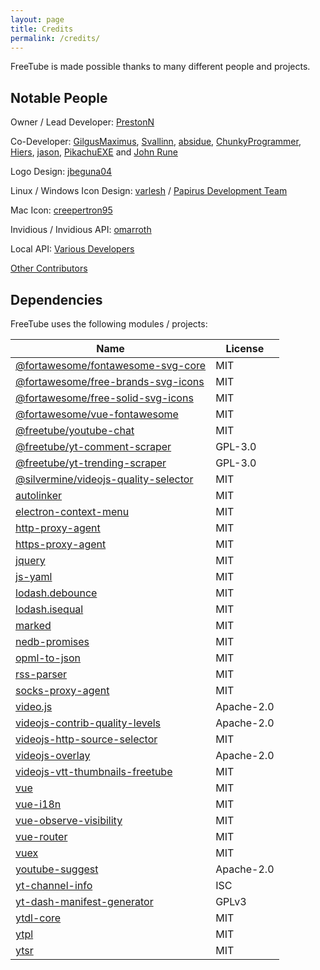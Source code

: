 ```yaml
---
layout: page
title: Credits
permalink: /credits/
---
```


FreeTube is made possible thanks to many different people and projects.

## Notable People

Owner / Lead Developer: [PrestonN](https://github.com/PrestonN)

Co-Developer: [GilgusMaximus](https://github.com/GilgusMaximus), [Svallinn](https://github.com/Svallinn), [absidue](https://github.com/absidue), [ChunkyProgrammer](https://github.com/ChunkyProgrammer), [Hiers](https://github.com/Hiers), [jason](https://github.com/jasonhenriquez), [PikachuEXE](https://github.com/PikachuEXE) and [John Rune](https://github.com/efb4f5ff-1298-471a-8973-3d47447115dc)

Logo Design: [jbeguna04](https://github.com/jbeguna04)

Linux / Windows Icon Design: [varlesh](https://github.com/varlesh) / [Papirus Development Team](https://github.com/PapirusDevelopmentTeam/papirus-icon-theme)

Mac Icon: [creepertron95](https://github.com/creepertron95)

Invidious / Invidious API: [omarroth](https://github.com/omarroth)

Local API: [Various Developers](/usage/local-api)

[Other Contributors](https://github.com/FreeTubeApp/FreeTube/graphs/contributors)

## Dependencies

FreeTube uses the following modules / projects:

| Name                                                                                                | License    |
| --------------------------------------------------------------------------------------------------- | ---------- |
| [@fortawesome/fontawesome-svg-core](https://github.com/FortAwesome/Font-Awesome)                    | MIT        |
| [@fortawesome/free-brands-svg-icons](https://github.com/FortAwesome/Font-Awesome)                   | MIT        |
| [@fortawesome/free-solid-svg-icons](https://github.com/FortAwesome/Font-Awesome)                    | MIT        |
| [@fortawesome/vue-fontawesome](https://github.com/FortAwesome/vue-fontawesome)                      | MIT        |
| [@freetube/youtube-chat](https://github.com/FreeTubeApp/youtube-chat)                               | MIT        |
| [@freetube/yt-comment-scraper](https://github.com/FreeTubeApp/yt-comment-scraper)                   | GPL-3.0    |
| [@freetube/yt-trending-scraper](https://github.com/FreeTubeApp/yt-trending-scraper)                 | GPL-3.0    |
| [@silvermine/videojs-quality-selector](https://github.com/silvermine/videojs-quality-selector)      | MIT        |
| [autolinker](https://github.com/gregjacobs/Autolinker.js)                                           | MIT        |
| [electron-context-menu](https://github.com/sindresorhus/electron-context-menu)                      | MIT        |
| [http-proxy-agent](https://github.com/TooTallNate/node-http-proxy-agent)                            | MIT        |
| [https-proxy-agent](https://github.com/TooTallNate/node-https-proxy-agent)                          | MIT        |
| [jquery](https://github.com/jquery/jquery)                                                          | MIT        |
| [js-yaml](https://github.com/nodeca/js-yaml)                                                        | MIT        |
| [lodash.debounce](https://github.com/lodash/lodash)                                                 | MIT        |
| [lodash.isequal](https://github.com/lodash/lodash)                                                  | MIT        |
| [marked](https://github.com/markedjs/marked)                                                        | MIT        |
| [nedb-promises](https://github.com/bajankristof/nedb-promises)                                      | MIT        |
| [opml-to-json](https://github.com/azu/opml-to-json)                                                 | MIT        |
| [rss-parser](https://github.com/rbren/rss-parser)                                                   | MIT        |
| [socks-proxy-agent](https://github.com/TooTallNate/node-socks-proxy-agent)                          | MIT        |
| [video.js](https://github.com/videojs/video.js)                                                     | Apache-2.0 |
| [videojs-contrib-quality-levels](https://github.com/videojs/videojs-contrib-quality-levels)         | Apache-2.0 |
| [videojs-http-source-selector](https://github.com/jfujita/videojs-http-source-selector)             | MIT        |
| [videojs-overlay](https://github.com/brightcove/videojs-overlay)                                    | Apache-2.0 |
| [videojs-vtt-thumbnails-freetube](https://github.com/GilgusMaximus/videojs-vtt-thumbnails-freetube) | MIT        |
| [vue](https://github.com/vuejs/vue)                                                                 | MIT        |
| [vue-i18n](https://github.com/kazupon/vue-i18n)                                                     | MIT        |
| [vue-observe-visibility](https://github.com/Akryum/vue-observe-visibility)                          | MIT        |
| [vue-router](https://github.com/vuejs/vue-router)                                                   | MIT        |
| [vuex](https://github.com/vuejs/vuex)                                                               | MIT        |
| [youtube-suggest](https://github.com/goto-bus-stop/youtube-suggest)                                 | Apache-2.0 |
| [yt-channel-info](https://github.com/FreeTubeApp/yt-channel-info)                                   | ISC        |
| [yt-dash-manifest-generator](https://github.com/GilgusMaximus/yt-dash-manifest-generator)           | GPLv3      |
| [ytdl-core](https://github.com/fent/node-ytdl-core)                                                 | MIT        |
| [ytpl](https://github.com/TimeForANinja/node-ytpl)                                                  | MIT        |
| [ytsr](https://github.com/TimeForANinja/node-ytsr)                                                  | MIT        |
